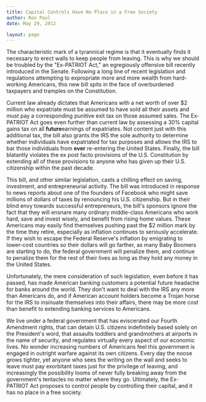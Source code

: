 ```yaml
---
title: Capital Controls Have No Place in a Free Society
author: Ron Paul
date: May 29, 2012

layout: page
---
```


The characteristic mark of a tyrannical regime is that it eventually
finds it necessary to erect walls to keep people from leaving.  This is
why we should be troubled by the "Ex-PATRIOT Act," an egregiously
offensive bill recently introduced in the Senate.  Following a long line
of recent legislation and regulations attempting to expropriate more and
more wealth from hard-working Americans, this new bill spits in the face
of overburdened taxpayers and tramples on the Constitution. 

Current law already dictates that Americans with a net worth of over \$2
million who expatriate must be assumed to have sold all their assets and
must pay a corresponding punitive exit tax on those assumed sales.  The
Ex-PATRIOT Act goes even further than current law by assessing a 30%
capital gains tax on all **future**earnings of expatriates.  Not content
just with this additional tax, the bill also grants the IRS the sole
authority to determine whether individuals have expatriated for tax
purposes and allows the IRS to bar those individuals
from **ever** re-entering the United States.  Finally, the bill
blatantly violates the ex post facto provisions of the U.S. Constitution
by extending all of these provisions to anyone who has given up their
U.S. citizenship within the past decade.  

This bill, and other similar legislation, casts a chilling effect on
saving, investment, and entrepreneurial activity.  The bill was
introduced in response to news reports about one of the founders of
Facebook who might save millions of dollars of taxes by renouncing his
U.S. citizenship.  But in their blind envy towards successful
entrepreneurs, the bill's sponsors ignore the fact that they will
ensnare many ordinary middle-class Americans who work hard, save and
invest wisely, and benefit from rising home values.  These Americans may
easily find themselves pushing past the \$2 million mark by the time
they retire, especially as inflation continues to seriously accelerate. 
If they wish to escape the Federal Reserve's inflation by emigrating to
lower-cost countries so their dollars will go farther, as many Baby
Boomers are starting to do, the federal government will penalize them,
and continue to penalize them for the rest of their lives as long as
they hold any money in the United States. 

Unfortunately, the mere consideration of such legislation, even before
it has passed, has made American banking customers a potential future
headache for banks around the world.  They don't want to deal with the
IRS any more than Americans do, and if American account holders become a
Trojan horse for the IRS to insinuate themselves into their affairs,
there may be more cost than benefit to extending banking services to
Americans.

We live under a federal government that has eviscerated our Fourth
Amendment rights, that can detain U.S. citizens indefinitely based
solely on the President's word, that assaults toddlers and grandmothers
at airports in the name of security, and regulates virtually every
aspect of our economic lives.  No wonder increasing numbers of Americans
feel this government is engaged in outright warfare against its own
citizens.  Every day the noose grows tighter, yet anyone who sees the
writing on the wall and seeks to leave must pay exorbitant taxes just
for the privilege of leaving, and increasingly the possibility looms of
never fully breaking away from the government's tentacles no matter
where they go.  Ultimately, the Ex-PATRIOT Act proposes to control
people by controlling their capital, and it has no place in a free
society.
